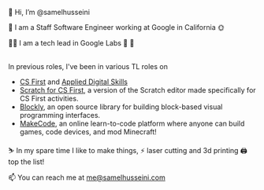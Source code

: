 👋 Hi, I’m @samelhusseini

🏢 I am a Staff Software Engineer working at Google in California 🌞

👨‍💼 I am a tech lead in Google Labs 🥼 🧪

<br > In previous roles, I've been in various TL roles on 
- [CS First](https://csfirst.withgoogle.com) and [Applied Digital Skills](http://applieddigitalskills.withgoogle.com)
- [Scratch for CS First](https://csfirst.withgoogle.com/project/editor), a version of the Scratch editor made specifically for CS First activities.
- [Blockly](https://github.com/google/blockly), an open source library for building block-based visual programming interfaces.
- [MakeCode](https://makecode.com), an online learn-to-code platform where anyone can build games, code devices, and mod Minecraft!

⛷️ In my spare time I like to make things, ⚡ laser cutting and 3d printing 🖨️ top the list!

📫 You can reach me at me@samelhusseini.com

<!---
samelhusseini/samelhusseini is a ✨ special ✨ repository because its `README.md` (this file) appears on your GitHub profile.
You can click the Preview link to take a look at your changes.
--->
